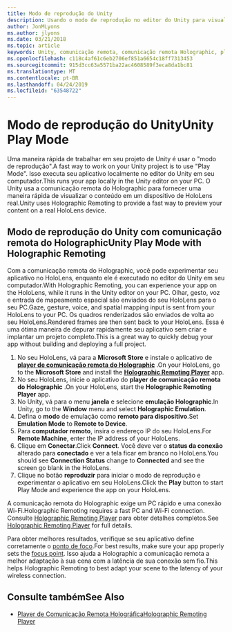```yaml
---
title: Modo de reprodução do Unity
description: Usando o modo de reprodução no editor do Unity para visualizar as alterações em um dispositivo sem implantar um aplicativo.
author: JonMLyons
ms.author: jlyons
ms.date: 03/21/2018
ms.topic: article
keywords: Unity, comunicação remota, comunicação remota Holographic, player de comunicação remota Holographic
ms.openlocfilehash: c118c4af61c6eb2706ef851a6654c18ff7313453
ms.sourcegitcommit: 915d3cc63a5571ba22ac4608589f3eca8da1bc81
ms.translationtype: MT
ms.contentlocale: pt-BR
ms.lasthandoff: 04/24/2019
ms.locfileid: "63548722"
---
```

# <a name="unity-play-mode"></a><span data-ttu-id="223f1-104">Modo de reprodução do Unity</span><span class="sxs-lookup"><span data-stu-id="223f1-104">Unity Play Mode</span></span>

<span data-ttu-id="223f1-105">Uma maneira rápida de trabalhar em seu projeto de Unity é usar o "modo de reprodução".</span><span class="sxs-lookup"><span data-stu-id="223f1-105">A fast way to work on your Unity project is to use "Play Mode".</span></span> <span data-ttu-id="223f1-106">Isso executa seu aplicativo localmente no editor do Unity em seu computador.</span><span class="sxs-lookup"><span data-stu-id="223f1-106">This runs your app locally in the Unity editor on your PC.</span></span> <span data-ttu-id="223f1-107">O Unity usa a comunicação remota do Holographic para fornecer uma maneira rápida de visualizar o conteúdo em um dispositivo de HoloLens real.</span><span class="sxs-lookup"><span data-stu-id="223f1-107">Unity uses Holographic Remoting to provide a fast way to preview your content on a real HoloLens device.</span></span>

## <a name="unity-play-mode-with-holographic-remoting"></a><span data-ttu-id="223f1-108">Modo de reprodução do Unity com comunicação remota do Holographic</span><span class="sxs-lookup"><span data-stu-id="223f1-108">Unity Play Mode with Holographic Remoting</span></span>

<span data-ttu-id="223f1-109">Com a comunicação remota do Holographic, você pode experimentar seu aplicativo no HoloLens, enquanto ele é executado no editor do Unity em seu computador.</span><span class="sxs-lookup"><span data-stu-id="223f1-109">With Holographic Remoting, you can experience your app on the HoloLens, while it runs in the Unity editor on your PC.</span></span> <span data-ttu-id="223f1-110">Olhar, gesto, voz e entrada de mapeamento espacial são enviados do seu HoloLens para o seu PC.</span><span class="sxs-lookup"><span data-stu-id="223f1-110">Gaze, gesture, voice, and spatial mapping input is sent from your HoloLens to your PC.</span></span> <span data-ttu-id="223f1-111">Os quadros renderizados são enviados de volta ao seu HoloLens.</span><span class="sxs-lookup"><span data-stu-id="223f1-111">Rendered frames are then sent back to your HoloLens.</span></span> <span data-ttu-id="223f1-112">Essa é uma ótima maneira de depurar rapidamente seu aplicativo sem criar e implantar um projeto completo.</span><span class="sxs-lookup"><span data-stu-id="223f1-112">This is a great way to quickly debug your app without building and deploying a full project.</span></span>
1. <span data-ttu-id="223f1-113">No seu HoloLens, vá para a **Microsoft Store** e instale o aplicativo de **[player de comunicação remota do Holographic](https://www.microsoft.com/store/p/holographic-remoting-player/9nblggh4sv40)** .</span><span class="sxs-lookup"><span data-stu-id="223f1-113">On your HoloLens, go to the **Microsoft Store** and install the **[Holographic Remoting Player](https://www.microsoft.com/store/p/holographic-remoting-player/9nblggh4sv40)** app.</span></span>
2. <span data-ttu-id="223f1-114">No seu HoloLens, inicie o aplicativo do **player de comunicação remota do Holographic** .</span><span class="sxs-lookup"><span data-stu-id="223f1-114">On your HoloLens, start the **Holographic Remoting Player** app.</span></span>
3. <span data-ttu-id="223f1-115">No Unity, vá para o menu **janela** e selecione **emulação Holographic**.</span><span class="sxs-lookup"><span data-stu-id="223f1-115">In Unity, go to the **Window** menu and select **Holographic Emulation**.</span></span>
4. <span data-ttu-id="223f1-116">Defina o **modo** de emulação como **remoto para dispositivo**.</span><span class="sxs-lookup"><span data-stu-id="223f1-116">Set **Emulation Mode** to **Remote to Device**.</span></span>
5. <span data-ttu-id="223f1-117">Para **computador remoto**, insira o endereço IP do seu HoloLens.</span><span class="sxs-lookup"><span data-stu-id="223f1-117">For **Remote Machine**, enter the IP address of your HoloLens.</span></span>
6. <span data-ttu-id="223f1-118">Clique em **Conectar**.</span><span class="sxs-lookup"><span data-stu-id="223f1-118">Click **Connect**.</span></span> <span data-ttu-id="223f1-119">Você deve ver o **status da conexão** alterado para **conectado** e ver a tela ficar em branco no HoloLens.</span><span class="sxs-lookup"><span data-stu-id="223f1-119">You should see **Connection Status** change to **Connected** and see the screen go blank in the HoloLens.</span></span>
7. <span data-ttu-id="223f1-120">Clique no botão **reproduzir** para iniciar o modo de reprodução e experimentar o aplicativo em seu HoloLens.</span><span class="sxs-lookup"><span data-stu-id="223f1-120">Click the **Play** button to start Play Mode and experience the app on your HoloLens.</span></span>

<span data-ttu-id="223f1-121">A comunicação remota do Holographic exige um PC rápido e uma conexão Wi-Fi.</span><span class="sxs-lookup"><span data-stu-id="223f1-121">Holographic Remoting requires a fast PC and Wi-Fi connection.</span></span> <span data-ttu-id="223f1-122">Consulte [Holographic Remoting Player](holographic-remoting-player.md) para obter detalhes completos.</span><span class="sxs-lookup"><span data-stu-id="223f1-122">See [Holographic Remoting Player](holographic-remoting-player.md) for full details.</span></span>

<span data-ttu-id="223f1-123">Para obter melhores resultados, verifique se seu aplicativo define corretamente o [ponto de foco](focus-point-in-unity.md).</span><span class="sxs-lookup"><span data-stu-id="223f1-123">For best results, make sure your app properly sets the [focus point](focus-point-in-unity.md).</span></span> <span data-ttu-id="223f1-124">Isso ajuda a Holographic a comunicação remota a melhor adaptação à sua cena com a latência de sua conexão sem fio.</span><span class="sxs-lookup"><span data-stu-id="223f1-124">This helps Holographic Remoting to best adapt your scene to the latency of your wireless connection.</span></span>

## <a name="see-also"></a><span data-ttu-id="223f1-125">Consulte também</span><span class="sxs-lookup"><span data-stu-id="223f1-125">See Also</span></span>
* [<span data-ttu-id="223f1-126">Player de Comunicação Remota Holográfica</span><span class="sxs-lookup"><span data-stu-id="223f1-126">Holographic Remoting Player</span></span>](holographic-remoting-player.md)
